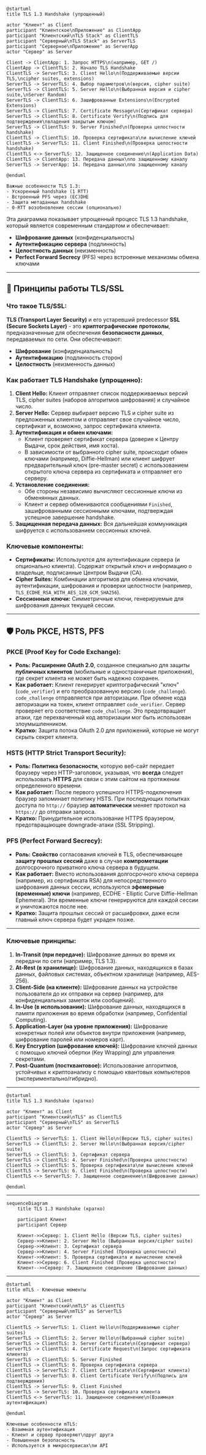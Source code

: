 ```plantuml
@startuml
title TLS 1.3 Handshake (упрощенный)

actor "Клиент" as Client
participant "Клиентское\nПриложение" as ClientApp
participant "Клиентский\nTLS Stack" as ClientTLS
participant "Серверный\nTLS Stack" as ServerTLS
participant "Серверное\nПриложение" as ServerApp
actor "Сервер" as Server

Client -> ClientApp: 1. Запрос HTTPS\n(например, GET /)
ClientApp -> ClientTLS: 2. Начало TLS Handshake
ClientTLS -> ServerTLS: 3. Client Hello\n(Поддерживаемые версии TLS,\ncipher suites, extensions)
ServerTLS -> ServerTLS: 4. Выбор параметров\n(версия, cipher suite)
ServerTLS -> ClientTLS: 5. Server Hello\n(Выбранная версия и cipher suite,\nServer Random)
ServerTLS -> ClientTLS: 6. Зашифрованные Extensions\n(Encrypted Extensions)
ServerTLS -> ClientTLS: 7. Certificate Message\n(Сертификат сервера)
ServerTLS -> ClientTLS: 8. Certificate Verify\n(Подпись для подтверждения\nвладения закрытым ключом)
ServerTLS -> ClientTLS: 9. Server Finished\n(Проверка целостности handshake)
ClientTLS -> ClientTLS: 10. Проверка сертификата\nи вычисление ключей
ClientTLS -> ServerTLS: 11. Client Finished\n(Проверка целостности handshake)
ClientTLS <-> ServerTLS: 12. Защищенное соединение\n(Application Data)
ClientTLS -> ClientApp: 13. Передача данных\nпо защищенному каналу
ServerTLS -> ServerApp: 14. Передача данных\nпо защищенному каналу

@enduml
```

```
Важные особенности TLS 1.3:
- Ускоренный handshake (1 RTT)
- Встроенный PFS через (EC)DHE
- Защита метаданных handshake
- 0-RTT возобновление сессии (опционально)
```

Эта диаграмма показывает упрощенный процесс TLS 1.3 handshake, который является современным стандартом и обеспечивает:
- **Шифрование данных** (конфиденциальность)
- **Аутентификацию сервера** (подлинность)
- **Целостность данных** (неизменность)
- **Perfect Forward Secrecy** (PFS) через встроенные механизмы обмена ключами

---

## 🔐 **Принципы работы TLS/SSL**

### **Что такое TLS/SSL:**
**TLS (Transport Layer Security)** и его устаревший predecessor **SSL (Secure Sockets Layer)** - это **криптографические протоколы**, предназначенные для обеспечения **безопасности данных**, передаваемых по сети. Они обеспечивают:
- **Шифрование** (конфиденциальность)
- **Аутентификацию** (подлинность сторон)
- **Целостность** (неизменность данных)

### **Как работает TLS Handshake (упрощенно):**

1.  **Client Hello:** Клиент отправляет список поддерживаемых версий TLS, cipher suites (наборов алгоритмов шифрования) и случайное число.
2.  **Server Hello:** Сервер выбирает версию TLS и cipher suite из предложенных клиентом и отправляет свое случайное число, сертификат и, возможно, запрос сертификата клиента.
3.  **Аутентификация и обмен ключами:**
    - Клиент проверяет сертификат сервера (доверие к Центру Выдачи, срок действия, имя хоста).
    - В зависимости от выбранного cipher suite, происходит обмен ключами (например, Diffie-Hellman) или клиент шифрует предварительный ключ (pre-master secret) с использованием открытого ключа сервера из сертификата и отправляет его серверу.
4.  **Установление соединения:**
    - Обе стороны независимо вычисляют сессионные ключи из обменянных данных.
    - Клиент и сервер обмениваются сообщениями `Finished`, зашифрованными сессионными ключами, подтверждая успешное завершение handshake.
5.  **Защищенная передача данных:** Вся дальнейшая коммуникация шифруется с использованием сессионных ключей.

### **Ключевые компоненты:**
- **Сертификаты:** Используются для аутентификации сервера (и опционально клиента). Содержат открытый ключ и информацию о владельце, подписанные Центром Выдачи (CA).
- **Cipher Suites:** Комбинации алгоритмов для обмена ключами, аутентификации, шифрования и проверки целостности (например, `TLS_ECDHE_RSA_WITH_AES_128_GCM_SHA256`).
- **Сессионные ключи:** Симметричные ключи, генерируемые для шифрования данных текущей сессии.

---

## 🛡️ **Роль PKCE, HSTS, PFS**

### **PKCE (Proof Key for Code Exchange):**
- **Роль:** **Расширение OAuth 2.0**, созданное специально для защиты **публичных клиентов** (мобильные и одностраничные приложения), где секрет клиента не может быть надежно сохранен.
- **Как работает:** Клиент генерирует криптографический "ключ" (`code_verifier`) и его преобразованную версию (`code_challenge`). `code_challenge` отправляется при авторизации. При обмене кода авторизации на токен, клиент отправляет `code_verifier`. Сервер проверяет его соответствие `code_challenge`. Это предотвращает атаки, где перехваченный код авторизации мог быть использован злоумышленником.
- **Кратко:** Защита потока OAuth 2.0 для приложений, которые не могут скрыть секрет клиента.

### **HSTS (HTTP Strict Transport Security):**
- **Роль:** **Политика безопасности**, которую веб-сайт передает браузеру через HTTP-заголовок, указывая, что **всегда** следует использовать **HTTPS** для связи с этим сайтом на протяжении определенного времени.
- **Как работает:** После первого успешного HTTPS-подключения браузер запоминает политику HSTS. При последующих попытках доступа по `http://` браузер **автоматически** меняет протокол на `https://` до отправки запроса.
- **Кратко:** Принудительное использование HTTPS браузером, предотвращающее downgrade-атаки (SSL Stripping).

### **PFS (Perfect Forward Secrecy):**
- **Роль:** **Свойство** согласования ключей в TLS, обеспечивающее **защиту прошлых сессий** даже в случае **компрометации** долгосрочного приватного ключа сервера в будущем.
- **Как работает:** Вместо использования долгосрочного ключа сервера (например, из сертификата RSA) для непосредственного шифрования данных сессии, используются **эфемерные (временные) ключи** (например, ECDHE - Elliptic Curve Diffie-Hellman Ephemeral). Эти временные ключи генерируются для каждой сессии и уничтожаются после нее.
- **Кратко:** Защита прошлых сессий от расшифровки, даже если главный ключ сервера будет украден позже.

---

### **Ключевые принципы:**

1. **In-Transit (при передаче):** Шифрование данных во время их передачи по сети (например, TLS 1.3).
2. **At-Rest (в хранилище):** Шифрование данных, находящихся в базах данных, файловых системах, объектном хранилище (например, AES-256).
3. **Client-Side (на клиенте):** Шифрование данных на устройстве пользователя до их отправки на сервер (например, для конфиденциальных заметок или сообщений).
4. **In-Use (в использовании):** Шифрование данных, находящихся в памяти приложения во время обработки (например, Confidential Computing).
5. **Application-Layer (на уровне приложения):** Шифрование конкретных полей или объектов внутри приложения (например, шифрование паролей или номеров карт).
6. **Key Encryption (шифрование ключей):** Шифрование ключей данных с помощью ключей обертки (Key Wrapping) для управления секретами.
7. **Post-Quantum (постквантовое):** Использование алгоритмов, устойчивых к криптоанализу с помощью квантовых компьютеров (экспериментально/гибридно).

---

```plantuml
@startuml
title TLS 1.3 Handshake (кратко)

actor "Клиент" as Client
participant "Клиентский\nTLS" as ClientTLS
participant "Серверный\nTLS" as ServerTLS
actor "Сервер" as Server

ClientTLS -> ServerTLS: 1. Client Hello\n(Версии TLS, cipher suites)
ServerTLS -> ClientTLS: 2. Server Hello\n(Выбранная версия/cipher suite)
ServerTLS -> ClientTLS: 3. Сертификат сервера
ServerTLS -> ClientTLS: 4. Server Finished\n(Проверка целостности)
ClientTLS -> ClientTLS: 5. Проверка сертификата\nи вычисление ключей
ClientTLS -> ServerTLS: 6. Client Finished\n(Проверка целостности)
ClientTLS <-> ServerTLS: 7. Защищенное соединение\n(Шифрование данных)

@enduml
```

---

```mermaid
sequenceDiagram
    title TLS 1.3 Handshake (кратко)

    participant Клиент
    participant Сервер

    Клиент->>Сервер: 1. Client Hello (Версии TLS, cipher suites)
    Сервер->>Клиент: 2. Server Hello (Выбранная версия/cipher suite)
    Сервер->>Клиент: 3. Сертификат сервера
    Сервер->>Клиент: 4. Server Finished (Проверка целостности)
    Клиент->>Клиент: 5. Проверка сертификата и вычисление ключей
    Клиент->>Сервер: 6. Client Finished (Проверка целостности)
    Клиент-->>Сервер: 7. Защищенное соединение (Шифрование данных)
```

---

```plantuml
@startuml
title mTLS - Ключевые моменты

actor "Клиент" as Client
participant "Клиентский\nmTLS" as ClientTLS
participant "Серверный\nmTLS" as ServerTLS
actor "Сервер" as Server

ClientTLS -> ServerTLS: 1. Client Hello\n(Поддерживаемые cipher suites)
ServerTLS -> ClientTLS: 2. Server Hello\n(Выбранный cipher suite)
ServerTLS -> ClientTLS: 3. Server Certificate\n(Сертификат сервера)
ServerTLS -> ClientTLS: 4. Certificate Request\n(Запрос сертификата клиента)
ServerTLS -> ClientTLS: 5. Server Finished
ClientTLS -> ClientTLS: 6. Проверка сертификата сервера
ClientTLS -> ServerTLS: 7. Client Certificate\n(Сертификат клиента)
ClientTLS -> ServerTLS: 8. Client Certificate Verify\n(Подпись для подтверждения)
ClientTLS -> ServerTLS: 9. Client Finished
ServerTLS -> ServerTLS: 10. Проверка сертификата клиента
ClientTLS <-> ServerTLS: 11. Защищенное соединение\n(Взаимная аутентификация)

@enduml
```

```
Ключевые особенности mTLS:
- Взаимная аутентификация
- Клиент и сервер проверяют\nдруг друга
- Повышенная безопасность
- Используется в микросервисах\nи API
```